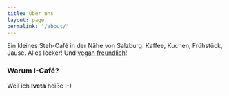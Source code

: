 ```yaml
---
title: Über uns
layout: page
permalink: "/about/"
---
```


Ein kleines Steh-Café in der Nähe von Salzburg. Kaffee, Kuchen, Frühstück, Jause. Alles lecker! Und [vegan freundlich](/veg-friendly)!

### Warum I-Café?
Weil ich **Iveta** heiße :-)